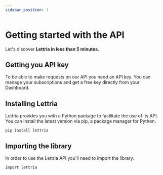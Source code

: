 ```yaml
---
sidebar_position: 1
---
```


# Getting started with the API

Let's discover **Lettria in less than 5 minutes**.

## Getting you API key

To be able to make requests on our API you need an API key.
You can manage your subscriptions and get a free key directly from your Dashboard.

## Installing Lettria

Lettria provides you with a Python package to facilitate the use of its API.
You can install the latest version via pip, a package manager for Python.

```shell
pip install lettria
```

## Importing the library

In order to use the Lettria API you'll need to import the library.

```shell
import lettria
```
